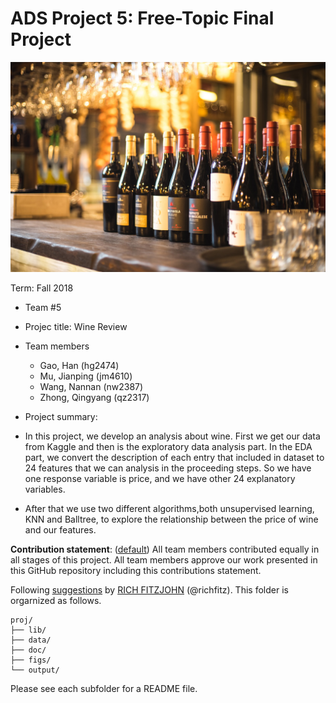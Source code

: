 # ADS Project 5: Free-Topic Final Project

![image](figs/wine.jpg)

Term: Fall 2018

+ Team #5

+ Projec title: Wine Review

+ Team members
	+ Gao, Han (hg2474)
	+ Mu, Jianping (jm4610)
	+ Wang, Nannan (nw2387)
	+ Zhong, Qingyang (qz2317)
	
+ Project summary: 
 + In this project, we develop an analysis about wine. First we get our data from Kaggle and then is the exploratory data analysis part. In the EDA part, we convert the description of each entry that included in dataset to 24 features that we can analysis in the proceeding steps. So we have one response variable is price, and we have other 24 explanatory variables. 
 + After that we use two different algorithms,both unsupervised learning, KNN and Balltree, to explore the relationship between the price of wine and our features.
	
**Contribution statement**: ([default](doc/a_note_on_contributions.md)) All team members contributed equally in all stages of this project. All team members approve our work presented in this GitHub repository including this contributions statement. 

Following [suggestions](http://nicercode.github.io/blog/2013-04-05-projects/) by [RICH FITZJOHN](http://nicercode.github.io/about/#Team) (@richfitz). This folder is orgarnized as follows.

```
proj/
├── lib/
├── data/
├── doc/
├── figs/
└── output/
```

Please see each subfolder for a README file.
